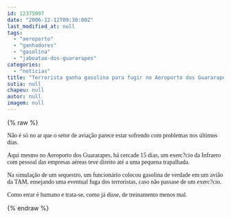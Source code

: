 ```yaml
---
id: 12375097
date: "2006-12-12T09:30:00Z"
last_modified_at: null
tags:
  - "aeroporto"
  - "ganhadores"
  - "gasolina"
  - "jaboatao-dos-guararapes"
categories:
  - "noticias"
title: "Terrorista ganha gasolina para fugir no Aeroporto dos Guararapes"
sutia: null
chapeu: null
autor: null
imagem: null
---
```

{% raw %}
<p><P><FONT face=Verdana>Não é só no ar que o setor de aviação parece estar sofrendo com problemas nos últimos dias.</FONT></P></p>
<p><P><FONT face=Verdana>Aqui mesmo no Aeroporto dos Guararapes, há cercade 15 dias, um exerc?cio da Infraero com pessoal das empresas aéreas teve direito até a uma pequena trapalhada.</FONT></P></p>
<p><P><FONT face=Verdana>Na simulação de um sequestro, um funcionário colocou gasolina de verdade em um avião da TAM, ensejando uma eventual fuga dos terroristas, caso não passase de um exerc?cio.</FONT></P></p>
<p><P><FONT face=Verdana>Como errar é humano e trata-se, como já disse, de treinamento menos mal.</FONT></P> </p>
{% endraw %}